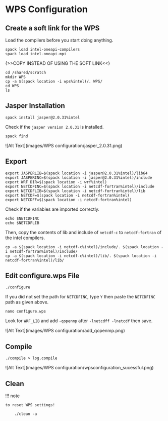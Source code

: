 # WPS Configuration

## **Create a soft link for the WPS**

Load the compilers before you start doing anything.
    
    spack load intel-oneapi-compilers
    spack load intel-oneapi-mpi

{>>COPY INSTEAD OF USING THE SOFT LINK<<}

    cd /shared/scratch
    mkdir WPS
    cp -a $(spack location -i wps%intel)/. WPS/
    cd WPS
    ls

## **Jasper Installation**

    spack install jasper@2.0.31%intel

Check if the `jasper version 2.0.31` is installed.

    spack find

![Alt Text](images/WPS configuration/jasper_2.0.31.png)

## **Export**   

    export JASPERLIB=$(spack location -i jasper@2.0.31%intel)/lib64
    export JASPERINC=$(spack location -i jasper@2.0.31%intel)/include
    export WRF_DIR=$(spack location -i wrf%intel)
    export NETCDFINC=$(spack location -i netcdf-fortran%intel)/include
    export NETCDFLIB=$(spack location -i netcdf-fortran%intel)/lib
    export NETCDF=$(spack location -i netcdf-fortran%intel)
    export NETCDFF=$(spack location -i netcdf-fortran%intel)

Check if the variables are imported correctly.

    echo $NETCDFINC
    echo $NETCDFLIB
    
Then, copy the contents of lib and include of `netcdf-c` to `netcdf-fortran` of the intel compilers.

    cp -a $(spack location -i netcdf-c%intel)/include/. $(spack location -i netcdf-fortran%intel)/include/
    cp -a $(spack location -i netcdf-c%intel)/lib/. $(spack location -i netcdf-fortran%intel)/lib/ 




## **Edit configure.wps File**   

    ./configure

If you did not set the path for `NETCDFINC`, type `Y` then paste the `NETCDFINC` path as given above.


    nano configure.wps


Look for `WRF_LIB` and add `-qopenmp` after `-lnetcdff -lnetcdf` then save.

![Alt Text](images/WPS configuration/add_qopenmp.png)

## **Compile**  
    
    ./compile > log.compile

![Alt Text](images/WPS configuration/wpsconfiguration_sucessful.png)


## **Clean**

!!! note

    to reset WPS settings!
        
        ./clean -a


